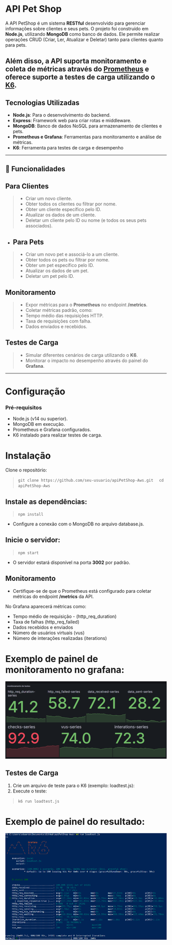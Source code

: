# API Pet Shop 


A API PetShop é um sistema **RESTful** desenvolvido para gerenciar informações sobre clientes e seus pets. O projeto foi construído em **Node.js**, utilizando **MongoDB** como banco de dados. Ele permite realizar operações CRUD (Criar, Ler, Atualizar e Deletar) tanto para clientes quanto para pets.

Além disso, a API suporta monitoramento e coleta de métricas através do [Prometheus](https://prometheus.io/) e oferece suporte a testes de carga utilizando o [K6](https://k6.io/).
---
## Tecnologias Utilizadas

- **Node.js**: Para o desenvolvimento do backend.
- **Express**: Framework web para criar rotas e middleware.
- **MongoDB**: Banco de dados NoSQL para armazenamento de clientes e pets.
- **Prometheus e Grafana**: Ferramentas para monitoramento e análise de métricas.
- **K6**: Ferramenta para testes de carga e desempenho
---

## 🚀 Funcionalidades

## Para Clientes
> - Criar um novo cliente.
> - Obter todos os clientes ou filtrar por nome.
> - Obter um cliente específico pelo ID.
> - Atualizar os dados de um cliente.
> - Deletar um cliente pelo ID ou nome (e todos os seus pets associados).
- ## Para Pets
> - Criar um novo pet e associá-lo a um cliente.
> - Obter todos os pets ou filtrar por nome.
> - Obter um pet específico pelo ID.
> - Atualizar os dados de um pet.
> - Deletar um pet pelo ID.
## Monitoramento
> - Expor métricas para o **Prometheus** no endpoint **/metrics**.
> - Coletar métricas padrão, como:
> - Tempo médio das requisições HTTP.
> - Taxa de requisições com falha.
> - Dados enviados e recebidos.
## Testes de Carga
> - Simular diferentes cenários de carga utilizando o **K6**.
> - Monitorar o impacto no desempenho através do painel do **Grafana**.

---

## 
# Configuração
### Pré-requisitos
- Node.js (v14 ou superior).
- MongoDB em execução.
- Prometheus e Grafana configurados.
- K6 instalado para realizar testes de carga.
# Instalação
Clone o repositório:

> ```git clone https://github.com/seu-usuario/apiPetShop-Aws.git  ```
>  ```cd apiPetShop-Aws```
## Instale as dependências:

>  ```npm install```
- Configure a conexão com o MongoDB no arquivo database.js.

## Inicie o servidor:

>  ```npm start```
- O servidor estará disponível na porta **3002** por padrão.

## Monitoramento
- Certifique-se de que o Prometheus está configurado para coletar métricas do endpoint **/metrics** da API.

No Grafana aparecerá métricas como:

- Tempo médio de requisição - (http_req_duration)
- Taxa de falhas (http_req_failed)
- Dados recebidos e enviados
- Número de usuários virtuais (vus)
- Número de interações realizadas (iterations)
# Exemplo de painel de monitoramento no grafana:
![painel de monitoramento do grafana](teste.png)

## Testes de Carga
1. Crie um arquivo de teste para o K6 (exemplo: loadtest.js):
2. Execute o teste:
> ```k6 run loadtest.js```
# Exemplo de painel do resultado:
![execução completa do k6](k6.png)




